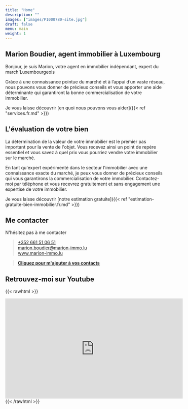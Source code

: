 ```yaml
---
title: "Home"
description: ""
images: ["images/P1000780-site.jpg"]
draft: false
menu: main
weight: 1
---
```


## Marion Boudier, agent immobilier à Luxembourg

Bonjour, je suis Marion, votre agent en immobilier indépendant, expert du march'Luxembourgeois

Grâce à une connaissance pointue du marché et à l’appui d’un vaste réseau, nous pouvons vous donner de précieux conseils et vous apporter une aide déterminante qui garantiront la bonne commercialisation de votre immobilier.  

Je vous laisse découvrir [en quoi nous pouvons vous aider]({{< ref  "services.fr.md" >}})


## L'évaluation de votre bien

La détermination de la valeur de votre immobilier est le premier pas important pour la vente de l'objet. Vous recevez ainsi un point de repère essentiel et vous savez à quel prix vous pourriez vendre votre immobilier sur le marché. 

En tant qu'expert expérimenté dans le secteur l'immobilier avec une connaissance exacte du marché, je peux vous donner de précieux conseils qui vous garantirons la commercialisation de votre immobilier. Contactez-moi par téléphone et vous recevrez gratuitement et sans engagement une expertise de votre immobilier.

Je vous laisse découvrir [notre estimation gratuite]({{< ref "estimation-gratuite-bien-immobilier.fr.md" >}})


## Me contacter

N'hésitez pas à me contacter

> <a href="tel:+352%20661%2051%2006%2051">+352 661 51 06 51</a>  
> <a href="mailto:marion.boudier@marion-immo.lu" alt="Email">marion.boudier@marion-immo.lu</a>   
> <a href="https://www.marion-immo.lu" >www.marion-immo.lu</a>   

> [**Cliquez pour m'ajouter à vos contacts**](/vcard/marion_boudier_immobilier.vcf)



## Retrouvez-moi sur Youtube

{{< rawhtml >}}
<div class="youtubevideowrap">
    <div class="video-container">
    <iframe width="560" height="315" src="https://www.youtube.com/embed/Y4GGS9TNRoI" frameborder="0" allow="accelerometer; autoplay; encrypted-media; gyroscope; picture-in-picture" allowfullscreen></iframe>
    </div>
</div>
{{< /rawhtml >}}
